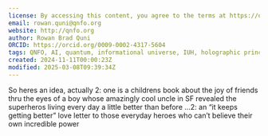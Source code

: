 ```yaml
---
license: By accessing this content, you agree to the terms at https://qnfo.org/LICENSE
email: rowan.quni@qnfo.org
website: http://qnfo.org
author: Rowan Brad Quni
ORCID: https://orcid.org/0009-0002-4317-5604
tags: QNFO, AI, quantum, informational universe, IUH, holographic principle
created: 2024-11-11T00:00:23Z
modified: 2025-03-08T09:39:34Z
---
```


So heres an idea, actually 2: one is a childrens book about the joy of friends thru the eyes of a boy whose amazingly cool uncle in SF revealed the superheros living every day a little better than before ...2: an “it keeps getting better” love letter to those everyday heroes who can’t believe their own incredible power
